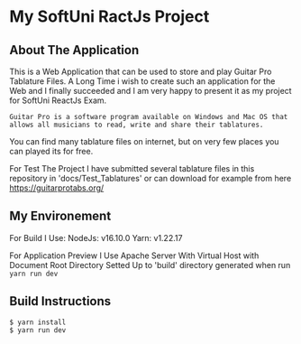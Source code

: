 # My SoftUni RactJs Project

About The Application
-----------------------
  This is a Web Application that can be used to store and play Guitar Pro Tablature Files. 
A Long Time i wish to create such an application for the Web and I finally succeeded and I am very happy to present it as my project
for SoftUni ReactJs Exam.

    Guitar Pro is a software program available on Windows and Mac OS that allows all musicians to read, write and share their tablatures.
You can find many tablature files on internet, but on very few places you can played its for free.


For Test The Project I have submitted several tablature files in this repository in 'docs/Test_Tablatures' or can download for example from here https://guitarprotabs.org/



My Environement
-----------------

For Build I Use:
    NodeJs: v16.10.0
    Yarn: v1.22.17
    
For Application Preview I Use Apache Server With Virtual Host 
with Document Root Directory Setted Up to 'build' directory generated when run `yarn run dev`

Build Instructions
-------------------
```
$ yarn install
$ yarn run dev
```

